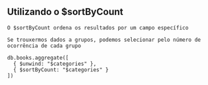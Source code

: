 ## Utilizando o $sortByCount

```
O $sortByCount ordena os resultados por um campo específico
```

```
Se trouxermos dados a grupos, podemos selecionar pelo número de ocorrência de cada grupo
```

```
db.books.aggregate([
  { $unwind: "$categories" },
  { $sortByCount: "$categories" }
])
```
